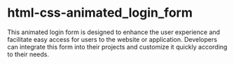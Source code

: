 # html-css-animated_login_form
This animated login form is designed to enhance the user experience and facilitate easy access for users to the website or application. Developers can integrate this form into their projects and customize it quickly according to their needs.
